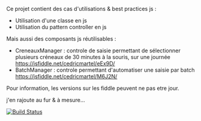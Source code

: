 Ce projet contient des cas d'utilisations & best practices js :
 - Utilisation d'une classe en js
 - Utilisation du pattern controller en js

Mais aussi des composants js réutilisables : 
 - CreneauxManager : controle de saisie permettant de sélectionner plusieurs créneaux de 30 minutes à la souris, sur une journée
   https://jsfiddle.net/cedricmartel/eEx9D/
 - BatchManager : controle permettant d'automatiser une saisie par batch 
   https://jsfiddle.net/cedricmartel/M6J2N/

Pour information, les versions sur les fiddle peuvent ne pas etre jour. 
 
j'en rajoute au fur & à mesure... 

 
 [![Build Status](https://travis-ci.org/cedricmartel/VeilleJs.svg?branch=master)](https://travis-ci.org/cedricmartel/VeilleJs)
 
